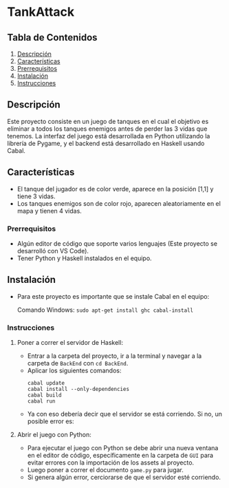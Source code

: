 # TankAttack

## Tabla de Contenidos

1. [Descripción](#descripción)
2. [Características](#características)
3. [Prerrequisitos](#prerrequisitos)
4. [Instalación](#instalación)
5. [Instrucciones](#instrucciones)

## Descripción

Este proyecto consiste en un juego de tanques en el cual el objetivo es eliminar a todos los tanques enemigos antes de perder las 3 vidas que tenemos. La interfaz del juego está desarrollada en Python utilizando la librería de Pygame, y el backend está desarrollado en Haskell usando Cabal.

## Características

- El tanque del jugador es de color verde, aparece en la posición [1,1] y tiene 3 vidas.
- Los tanques enemigos son de color rojo, aparecen aleatoriamente en el mapa y tienen 4 vidas.

### Prerrequisitos

- Algún editor de código que soporte varios lenguajes (Este proyecto se desarrolló con VS Code).
- Tener Python y Haskell instalados en el equipo.

## Instalación

- Para este proyecto es importante que se instale Cabal en el equipo:
  
  Comando Windows: `sudo apt-get install ghc cabal-install`

### Instrucciones

1. Poner a correr el servidor de Haskell:

    - Entrar a la carpeta del proyecto, ir a la terminal y navegar a la carpeta de `BackEnd` con `cd BackEnd`.
    - Aplicar los siguientes comandos:
      ```
      cabal update
      cabal install --only-dependencies
      cabal build
      cabal run
      ```
    - Ya con eso debería decir que el servidor se está corriendo. Si no, un posible error es:

2. Abrir el juego con Python:

    - Para ejecutar el juego con Python se debe abrir una nueva ventana en el editor de código, específicamente en la carpeta de `GUI` para evitar errores con la importación de los assets al proyecto.
    - Luego poner a correr el documento `game.py` para jugar.
    - Si genera algún error, cerciorarse de que el servidor esté corriendo.

